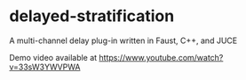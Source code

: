 # delayed-stratification
A multi-channel delay plug-in written in Faust, C++, and JUCE

Demo video available at https://www.youtube.com/watch?v=33sW3YWVPWA
